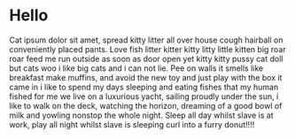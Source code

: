# Hello

Cat ipsum dolor sit amet, spread kitty litter all over house cough hairball on conveniently placed pants. Love fish litter kitter kitty litty little kitten big roar roar feed me run outside as soon as door open yet kitty kitty pussy cat doll but cats woo i like big cats and i can not lie. Pee on walls it smells like breakfast make muffins, and avoid the new toy and just play with the box it came in i like to spend my days sleeping and eating fishes that my human fished for me we live on a luxurious yacht, sailing proudly under the sun, i like to walk on the deck, watching the horizon, dreaming of a good bowl of milk and yowling nonstop the whole night. Sleep all day whilst slave is at work, play all night whilst slave is sleeping curl into a furry donut!!!!
